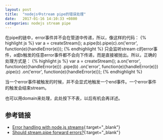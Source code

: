 ```yaml
---
layout: post
title:  "nodejs中stream pipe的错误处理"
date:   2017-01-16 14:10:33 +0800
categories: nodejs stream pipe
---
```


在pipe的链中，error事件并不会在管道中传递，所以，像这样的代码：
{% highlight js %}
var a = createStream();
a.pipe(b).pipe(c).on('error', function(e){handleError(e)});
{% endhighlight %}
只会监听stream c的error事件，a或b触发的任意error事件都不会向下传递，而是直接被抛出。所以，正确的处理方式是：
{% highlight js %}
var a = createStream();
a.on('error', function(e){handleError(e)})
.pipe(b)
.on('error', function(e){handleError(e)})
.pipe(c)
.on('error', function(e){handleError(e)});
{% endhighlight %}

当一个error事件被触发的时候，并不会显式地触发一个end事件。一个error事件的触发会结束stream。

也可以用domain来处理，此处按下不表，以后有机会再详述。

## 参考链接
* [Error handling with node.js streams](http://stackoverflow.com/questions/21771220/error-handling-with-node-js-streams){:target="_blank"}
* [Should stream.pipe forward errors?](http://grokbase.com/t/gg/nodejs/12bwd4zm4x/should-stream-pipe-forward-errors){:target="_blank"}
